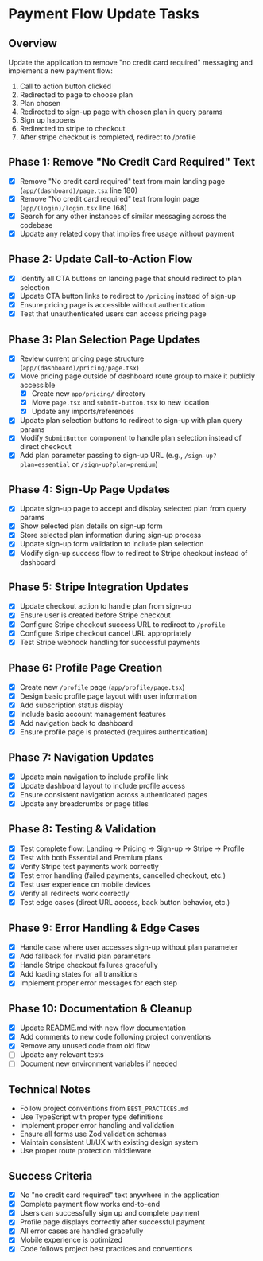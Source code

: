 # Payment Flow Update Tasks

## Overview
Update the application to remove "no credit card required" messaging and implement a new payment flow:
1. Call to action button clicked
2. Redirected to page to choose plan
3. Plan chosen
4. Redirected to sign-up page with chosen plan in query params
5. Sign up happens
6. Redirected to stripe to checkout
7. After stripe checkout is completed, redirect to /profile

## Phase 1: Remove "No Credit Card Required" Text
- [x] Remove "No credit card required" text from main landing page (`app/(dashboard)/page.tsx` line 180)
- [x] Remove "No credit card required" text from login page (`app/(login)/login.tsx` line 168)
- [x] Search for any other instances of similar messaging across the codebase
- [x] Update any related copy that implies free usage without payment

## Phase 2: Update Call-to-Action Flow
- [x] Identify all CTA buttons on landing page that should redirect to plan selection
- [x] Update CTA button links to redirect to `/pricing` instead of sign-up
- [x] Ensure pricing page is accessible without authentication
- [x] Test that unauthenticated users can access pricing page

## Phase 3: Plan Selection Page Updates
- [x] Review current pricing page structure (`app/(dashboard)/pricing/page.tsx`)
- [x] Move pricing page outside of dashboard route group to make it publicly accessible
  - [x] Create new `app/pricing/` directory
  - [x] Move `page.tsx` and `submit-button.tsx` to new location
  - [x] Update any imports/references
- [x] Update plan selection buttons to redirect to sign-up with plan query params
- [x] Modify `SubmitButton` component to handle plan selection instead of direct checkout
- [x] Add plan parameter passing to sign-up URL (e.g., `/sign-up?plan=essential` or `/sign-up?plan=premium`)

## Phase 4: Sign-Up Page Updates
- [x] Update sign-up page to accept and display selected plan from query params
- [x] Show selected plan details on sign-up form
- [x] Store selected plan information during sign-up process
- [x] Update sign-up form validation to include plan selection
- [x] Modify sign-up success flow to redirect to Stripe checkout instead of dashboard

## Phase 5: Stripe Integration Updates
- [x] Update checkout action to handle plan from sign-up
- [x] Ensure user is created before Stripe checkout
- [x] Configure Stripe checkout success URL to redirect to `/profile`
- [x] Configure Stripe checkout cancel URL appropriately
- [x] Test Stripe webhook handling for successful payments

## Phase 6: Profile Page Creation
- [x] Create new `/profile` page (`app/profile/page.tsx`)
- [x] Design basic profile page layout with user information
- [x] Add subscription status display
- [x] Include basic account management features
- [x] Add navigation back to dashboard
- [x] Ensure profile page is protected (requires authentication)

## Phase 7: Navigation Updates
- [x] Update main navigation to include profile link
- [x] Update dashboard layout to include profile access
- [x] Ensure consistent navigation across authenticated pages
- [x] Update any breadcrumbs or page titles

## Phase 8: Testing & Validation
- [x] Test complete flow: Landing → Pricing → Sign-up → Stripe → Profile
- [x] Test with both Essential and Premium plans
- [x] Verify Stripe test payments work correctly
- [x] Test error handling (failed payments, cancelled checkout, etc.)
- [x] Test user experience on mobile devices
- [x] Verify all redirects work correctly
- [x] Test edge cases (direct URL access, back button behavior, etc.)

## Phase 9: Error Handling & Edge Cases
- [x] Handle case where user accesses sign-up without plan parameter
- [x] Add fallback for invalid plan parameters
- [x] Handle Stripe checkout failures gracefully
- [x] Add loading states for all transitions
- [x] Implement proper error messages for each step

## Phase 10: Documentation & Cleanup
- [x] Update README.md with new flow documentation
- [x] Add comments to new code following project conventions
- [x] Remove any unused code from old flow
- [ ] Update any relevant tests
- [ ] Document new environment variables if needed

## Technical Notes
- Follow project conventions from `BEST_PRACTICES.md`
- Use TypeScript with proper type definitions
- Implement proper error handling and validation
- Ensure all forms use Zod validation schemas
- Maintain consistent UI/UX with existing design system
- Use proper route protection middleware

## Success Criteria
- [x] No "no credit card required" text anywhere in the application
- [x] Complete payment flow works end-to-end
- [x] Users can successfully sign up and complete payment
- [x] Profile page displays correctly after successful payment
- [x] All error cases are handled gracefully
- [x] Mobile experience is optimized
- [x] Code follows project best practices and conventions 